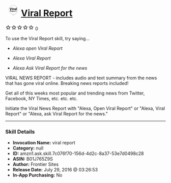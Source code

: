 # &nbsp;<img src="skill_icon" alt="Viral Report icon" width="36"> [Viral Report](http://alexa.amazon.com/#skills/amzn1.ask.skill.7c076f70-156d-4d2c-8a37-53e7d0498c28)
![0 stars](../../images/ic_star_border_black_18dp_1x.png)![0 stars](../../images/ic_star_border_black_18dp_1x.png)![0 stars](../../images/ic_star_border_black_18dp_1x.png)![0 stars](../../images/ic_star_border_black_18dp_1x.png)![0 stars](../../images/ic_star_border_black_18dp_1x.png) 0

To use the Viral Report skill, try saying...

* *Alexa open Viral Report*

* *Alexa Viral Report*

* *Alexa Ask Viral Report for the news*

VIRAL NEWS REPORT - includes audio and text summary from the news that has gone viral online.  Breaking news reports included!

Get all of this weeks most popular and trending news from Twitter, Facebook, NY Times, etc. etc. etc. 

Initiate the Viral News Report with "Alexa, Open Viral Report" or "Alexa, Viral Report" or "Alexa, ask Viral Report for the news."

***

### Skill Details

* **Invocation Name:** viral report
* **Category:** null
* **ID:** amzn1.ask.skill.7c076f70-156d-4d2c-8a37-53e7d0498c28
* **ASIN:** B01J765Z9S
* **Author:** Frontier Sites
* **Release Date:** July 29, 2016 @ 03:26:53
* **In-App Purchasing:** No
